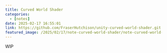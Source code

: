 ```yaml
---
title: Curved World Shader
categories:
  - [notes]
date: 2025-02-17 16:55:01
link: https://github.com/FraserHutchison/unity-curved-world-shader.git
featured_image: /2025/02/17/note-curved-world-shader/note-curved-world-shader.mp4
---
```


WIP